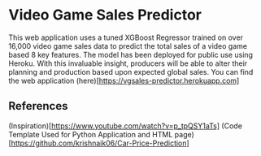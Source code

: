 # Video Game Sales Predictor

This web application uses a tuned XGBoost Regressor trained on over 16,000 video game sales data to predict the total sales of a video game based 8 key features. The model has been deployed for public use using Heroku. With this invaluable insight, producers will be able to alter their planning and production based upon expected global sales. You can find the web application (here)[https://vgsales-predictor.herokuapp.com]

## References

(Inspiration)[https://www.youtube.com/watch?v=p_tpQSY1aTs]
(Code Template Used for Python Application and HTML page) [https://github.com/krishnaik06/Car-Price-Prediction]
